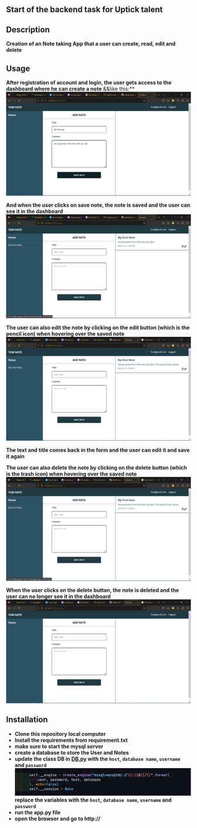## Start of the backend task for Uptick talent

## Description
**Creation of an Note taking App that a user can create, read, edit and delete**

## Usage

**After registration of account and login, the user gets access to the dashboard where he can create a note**
&&like this:**
![creation](./img_rm/1.png)

**And when the user clicks on save note, the note is saved and the user can see it in the dashboard**
![reading](./img_rm/2.png)

**The user can also edit the note by clicking on the edit button (which is the pencil icon) when hovering over the saved note**
![editing](./img_rm/3.png)

**The text and title comes back in the form and the user can edit it and save it again**

**The user can also delete the note by clicking on the delete button (which is the trash icon) when hovering over the saved
note**
![deleting](./img_rm/4.png)

**When the user clicks on the delete button, the note is deleted and the user can no longer see it in the dashboard**
![deleted](./img_rm/5.png)

## Installation
- **Clone this repository local computer**
- **Install the requirements from requirement.txt**
- **make sure to start the mysql server**
- **create a database to store the User and Notes**
- **update the class DB in [DB.py](https://github.com/tommydebisi/TomNote/blob/main/models/engine/db.py) with the `host`, `database name`, `username` and `password`**
![db](./img_rm/6.png) <br>
**replace the variables with the `host`, `database name`, `username` and `password`**
- **run the app.py file**
- **open the browser and go to http://**
